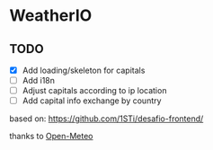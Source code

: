 # WeatherIO

## TODO
- [x] Add loading/skeleton for capitals
- [ ] Add i18n
- [ ] Adjust capitals according to ip location
- [ ] Add capital info exchange by country

based on: https://github.com/1STi/desafio-frontend/

thanks to [Open-Meteo](https://open-meteo.com/)
